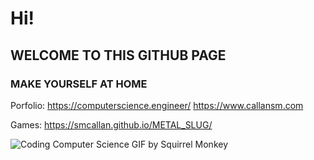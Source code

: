 # Hi!
## WELCOME TO THIS GITHUB PAGE
### MAKE YOURSELF AT HOME


Porfolio:
https://computerscience.engineer/ 
https://www.callansm.com

Games:
https://smcallan.github.io/METAL_SLUG/


![Coding Computer Science GIF by Squirrel Monkey](https://github.com/user-attachments/assets/bcd49b33-a03c-4ce4-9fa6-3d2ac4a6e9fa)
